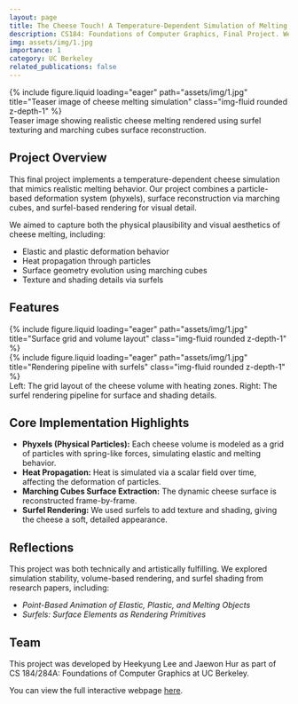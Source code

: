 ```yaml
---
layout: page
title: The Cheese Touch! A Temperature-Dependent Simulation of Melting Cheese
description: CS184: Foundations of Computer Graphics, Final Project. We built a visually compelling simulation of melting cheese using particle systems and rendering techniques!
img: assets/img/1.jpg
importance: 1
category: UC Berkeley
related_publications: false
---
```


<div class="row">
  <div class="col-sm mt-3 mt-md-0">
    {% include figure.liquid loading="eager" path="assets/img/1.jpg" title="Teaser image of cheese melting simulation" class="img-fluid rounded z-depth-1" %}
  </div>
</div>

<div class="caption">
  Teaser image showing realistic cheese melting rendered using surfel texturing and marching cubes surface reconstruction.
</div>

## Project Overview

This final project implements a temperature-dependent cheese simulation that mimics realistic melting behavior. Our project combines a particle-based deformation system (phyxels), surface reconstruction via marching cubes, and surfel-based rendering for visual detail.

We aimed to capture both the physical plausibility and visual aesthetics of cheese melting, including:

- Elastic and plastic deformation behavior
- Heat propagation through particles
- Surface geometry evolution using marching cubes
- Texture and shading details via surfels

## Features

<div class="row">
  <div class="col-sm mt-3 mt-md-0">
    {% include figure.liquid loading="eager" path="assets/img/1.jpg" title="Surface grid and volume layout" class="img-fluid rounded z-depth-1" %}
  </div>
  <div class="col-sm mt-3 mt-md-0">
    {% include figure.liquid loading="eager" path="assets/img/1.jpg" title="Rendering pipeline with surfels" class="img-fluid rounded z-depth-1" %}
  </div>
</div>

<div class="caption">
  Left: The grid layout of the cheese volume with heating zones. Right: The surfel rendering pipeline for surface and shading details.
</div>

## Core Implementation Highlights

- **Phyxels (Physical Particles):** Each cheese volume is modeled as a grid of particles with spring-like forces, simulating elastic and melting behavior.
- **Heat Propagation:** Heat is simulated via a scalar field over time, affecting the deformation of particles.
- **Marching Cubes Surface Extraction:** The dynamic cheese surface is reconstructed frame-by-frame.
- **Surfel Rendering:** We used surfels to add texture and shading, giving the cheese a soft, detailed appearance.

## Reflections

This project was both technically and artistically fulfilling. We explored simulation stability, volume-based rendering, and surfel shading from research papers, including:

- *Point-Based Animation of Elastic, Plastic, and Melting Objects*
- *Surfels: Surface Elements as Rendering Primitives*

## Team

This project was developed by Heekyung Lee and Jaewon Hur as part of CS 184/284A: Foundations of Computer Graphics at UC Berkeley.

You can view the full interactive webpage [here](https://cal-cs184-student.github.io/hw-webpages-jaewonheekyung/final_project/index.html).
